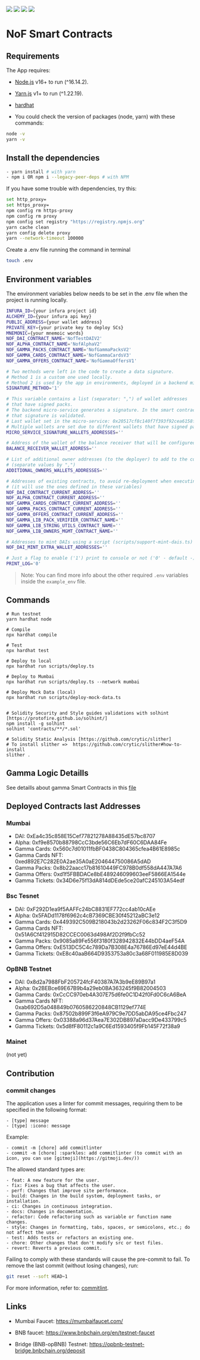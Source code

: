 ![](https://img.shields.io/badge/Solidity-informational?style=flat&logo=solidity&logoColor=white&color=6aa6f8)
![](https://img.shields.io/badge/Hardhat-informational?style=flat&logo=hardhat&logoColor=white&color=6aa6f8)
![](https://img.shields.io/badge/JavaScript-informational?style=flat&logo=javascript&logoColor=white&color=6aa6f8)
![](https://img.shields.io/badge/Typescript-informational?style=flat&logo=typescript&logoColor=white&color=6aa6f8)


# NoF Smart Contracts

## Requirements

The App requires:

- [Node.js](https://nodejs.org/) v16+ to run (^16.14.2).
- [Yarn.js](https://classic.yarnpkg.com/en/docs/install) v1+ to run (^1.22.19).
- [hardhat](https://hardhat.org/)

- You could check the version of packages (node, yarn) with these commands:

```sh
node -v
yarn -v
```

## Install the dependencies

```sh
- yarn install # with yarn
- npm i OR npm i --legacy-peer-deps # with NPM
```

If you have some trouble with dependencies, try this:

```sh
set http_proxy=
set https_proxy=
npm config rm https-proxy
npm config rm proxy
npm config set registry "https://registry.npmjs.org"
yarn cache clean
yarn config delete proxy
yarn --network-timeout 100000
```

Create a .env file running the command in terminal

```sh
touch .env
```

## Environment variables

The environment variables below needs to be set in the .env file when the project is running locally.

```sh
INFURA_ID={your infura project id}
ALCHEMY_ID={your infura api key}
PUBLIC_ADDRESS={your wallet address}
PRIVATE_KEY={your private key to deploy SCs}
MNEMONIC={your mnemoic words}
NOF_DAI_CONTRACT_NAME='NofTestDAIV2'
NOF_ALPHA_CONTRACT_NAME='NofAlphaV2'
NOF_GAMMA_PACKS_CONTRACT_NAME='NofGammaPacksV2'
NOF_GAMMA_CARDS_CONTRACT_NAME='NofGammaCardsV3'
NOF_GAMMA_OFFERS_CONTRACT_NAME='NofGammaOffersV1'

# Two methods were left in the code to create a data signature.
# Method 1 is a custom one used locally.
# Method 2 is used by the app in environments, deployed in a backend micro-service.
SIGNATURE_METHOD='1'

# This variable contains a list (separator: ",") of wallet addresses
# that have signed packs.
# The backend micro-service generates a signature. In the smart contract calling the landing,
# that signature is validated.
# Last wallet set in the micro-service: 0x20517cf8c140f7f393f92cea6158f57385a75733
# Multiple wallets are set due to different wallets that have signed packs.
MICRO_SERVICE_SIGNATURE_WALLETS_ADDRESSES=''

# Address of the wallet of the balance receiver that will be configured in the gamma-packs contract
BALANCE_RECEIVER_WALLET_ADDRESS=''

# List of additional owner addresses (to the deployer) to add to the contracts
# (separate values by ",")
ADDITIONAL_OWNERS_WALLETS_ADDRESSES=''

# Addresses of existing contracts, to avoid re-deployment when executing the deploy.hs script
# (it will use the ones defined in these variables)
NOF_DAI_CONTRACT_CURRENT_ADDRESS=''
NOF_ALPHA_CONTRACT_CURRENT_ADDRESS=''
NOF_GAMMA_CARDS_CONTRACT_CURRENT_ADDRESS=''
NOF_GAMMA_PACKS_CONTRACT_CURRENT_ADDRESS=''
NOF_GAMMA_OFFERS_CONTRACT_CURRENT_ADDRESS=''
NOF_GAMMA_LIB_PACK_VERIFIER_CONTRACT_NAME=''
NOF_GAMMA_LIB_STRING_UTILS_CONTRACT_NAME=''
NOF_GAMMA_LIB_OWNERS_MGMT_CONTRACT_NAME=''

# Addresses to mint DAIs using a script (scripts/support-mint-dais.ts)
NOF_DAI_MINT_EXTRA_WALLET_ADDRESSES=''

# Just a flag to enable ('1') print to console or not ('0' - default -)
PRINT_LOG='0'
```

> Note: You can find more info about the other required `.env` variables inside the `example_env` file.


## Commands

```shell
# Run testnet
yarn hardhat node

# Compile
npx hardhat compile

# Test
npx hardhat test

# Deploy to local
npx hardhat run scripts/deploy.ts

# Deploy to Mumbai 
npx hardhat run scripts/deploy.ts --network mumbai

# Deploy Mock Data (local)
npx hardhat run scripts/deploy-mock-data.ts


# Solidity Security and Style guides validations with solhint [https://protofire.github.io/solhint/]
npm install -g solhint
solhint 'contracts/**/*.sol'

# Solidity Static Analysis [https://github.com/crytic/slither]
# To install slither =>  https://github.com/crytic/slither#how-to-install
slither .
```


## Gamma Logic Detaills

See detaills about gamma Smart Contracts in this [file](./.doc/contracts-info.md)

## Deployed Contracts last Addresses

### Mumbai 
* DAI: 0xEa4c35c858E15Cef77821278A88435dE57bc8707
* Alpha: 0xf9e8570b88798CcC3bde56C6Eb7dF60C6DAA84Fe
* Gamma Cards: 0x560c7d01011fbBF0438C804365cfea4B61E8985c
* Gamma Cards NFT: 0xed892E7C282E0A2ae35A0aE204644750086A5dAD
* Gamma Packs: 0x8b22aacc17b81610449FC978B0df558dA447A7A6
* Gamma Offers: 0xd1f5FBBDACe8bE489246099603eeF5866EA1544e
* Gamma Tickets: 0x34D6e75f13dA814dDEde5ce20afC245103A54edf

### Bsc Tesnet
* DAI: 0xF292D1ea9f5AAFFc24bC8831EF772cc4ab10cAEe
* Alpha: 0x5FADd1178f6962c4cB7369CBE30f45212aBC3e12
* Gamma Cards: 0x449392C509B218043b2d23262F06c834F2C3f5D9
* Gamma Cards NFT: 0x51A6Cf412915D82CCEC0063d498Af2D2f9fbCc52
* Gamma Packs: 0x9085a89Fe556f3180f328942832E44bDD4aeF54A
* Gamma Offers: 0xE513DC5C4c789Da7B308E4a76786Ed97eE44d4BE
* Gamma Tickets: 0xE8c40aaB664D9353753a80c3a68F011985E8D039

### OpBNB Testnet
* DAI: 0x8d2a7988FbF205724fcF40387A7A3b9eE89B97a1
* Alpha: 0x2BEBce69E67B9b4a29eb0BA363245f9B82004503
* Gamma Cards: 0xCcCC970eb4A307E75d6fe0C1D42f0Fd0C6cA6BeA
* Gamma Cards NFT: 0xab692D5a048849b0760586220848CB1129ef774E
* Gamma Packs: 0x87502b899F3f6eA979C9e7DD5abDA95ce4Fbc247
* Gamma Offers: 0x03388a96d37Aea7E302DB897aDacc9De433799c5
* Gamma Tickets: 0x5d8fF80112c1a9C6Ed1593405f9Fb145F72f38a9

### Mainet

(not yet)


## Contribution

### commit changes

The application uses a linter for commit messages, requiring them to be specified in the following format:

```
- [type] message
- [type] :icono: message
```

Example:

```
- commit -m [chore] add commitlinter
- commit -m [chore] :sparkles: add commitlinter (to commit with an icon, you can use [gitmoji](https://gitmoji.dev/))
```

The allowed standard types are:

```
- feat: A new feature for the user.
- fix: Fixes a bug that affects the user.
- perf: Changes that improve site performance.
- build: Changes in the build system, deployment tasks, or installation.
- ci: Changes in continuous integration.
- docs: Changes in documentation.
- refactor: Code refactoring such as variable or function name changes.
- style: Changes in formatting, tabs, spaces, or semicolons, etc.; do not affect the user.
- test: Adds tests or refactors an existing one.
- chore: Other changes that don't modify src or test files.
- revert: Reverts a previous commit.
```

Failing to comply with these standards will cause the pre-commit to fail. To remove the last commit (without losing changes), run:


```sh
git reset --soft HEAD~1
```

For more information, refer to: [commitlint](https://commitlint.js.org/#/).


## Links

* Mumbai Faucet: https://mumbaifaucet.com/

* BNB faucet: https://www.bnbchain.org/en/testnet-faucet

* Bridge (BNB-opBNB) Testnet: https://opbnb-testnet-bridge.bnbchain.org/deposit

